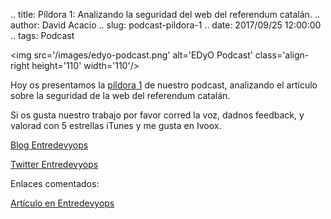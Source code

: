 .. title: Píldora 1: Analizando la seguridad del web del referendum catalán.
.. author: David Acacio
.. slug: podcast-pildora-1
.. date: 2017/09/25 12:00:00
.. tags: Podcast


<img src='/images/edyo-podcast.png' alt='EDyO Podcast' class='align-right height='110' width='110'/>

Hoy os presentamos la [píldora 1](http://podcast.edyo.es/podcast/edyo-pildora1.mp3) de nuestro podcast, analizando el artículo sobre la seguridad de la web del referendum catalán.

Si os gusta nuestro trabajo por favor corred la voz, dadnos feedback, y valorad con 5 estrellas iTunes y me gusta en Ivoox.


[Blog Entredevyops](http://www.entredevyops.es)

[Twitter Entredevyops](https://twitter.com/EntreDevYOps)

<!-- TEASER_END -->

Enlaces comentados:

[Artículo en Entredevyops](http://www.entredevyops.es/posts/referendum-votar.html)
